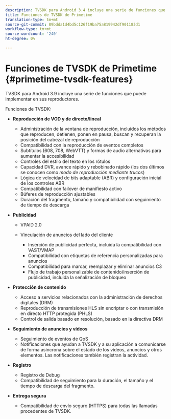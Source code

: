 ```yaml
---
description: TVSDK para Android 3.4 incluye una serie de funciones que puede implementar en sus reproductores.
title: Funciones de TVSDK de Primetime
translation-type: tm+mt
source-git-commit: 89bdda1d4bd5c126f19ba75a819942df901183d1
workflow-type: tm+mt
source-wordcount: '240'
ht-degree: 0%

---
```



# Funciones de TVSDK de Primetime {#primetime-tvsdk-features}

TVSDK para Android 3.9 incluye una serie de funciones que puede implementar en sus reproductores.

Funciones de TVSDK:

* **Reproducción de VOD y de directo/lineal**

   * Administración de la ventana de reproducción, incluidos los métodos que reproducen, detienen, ponen en pausa, buscan y recuperan la posición del cabezal de reproducción
   * Compatibilidad con la reproducción de eventos completos
   * Subtítulos (608, 708, WebVTT) y formas de audio alternativas para aumentar la accesibilidad
   * Controles del estilo del texto en los rótulos
   * Capacidad DVR, avance rápido y rebobinado rápido (los dos últimos se conocen como *modo de reproducción mediante trucos*)
   * Lógica de velocidad de bits adaptable (ABR) y configuración inicial de los controles ABR
   * Compatibilidad con failover de manifiesto activo
   * Búferes de reproducción ajustables
   * Duración del fragmento, tamaño y compatibilidad con seguimiento de tiempo de descarga

* **Publicidad**

   * VPAID 2.0
   * Vinculación de anuncios del lado del cliente

      * Inserción de publicidad perfecta, incluida la compatibilidad con VAST/VMAP
      * Compatibilidad con etiquetas de referencia personalizadas para anuncios
      * Compatibilidad para marcar, reemplazar y eliminar anuncios C3
      * Flujo de trabajo personalizable de contenido/inserción de publicidad, incluida la señalización de bloqueo

* **Protección de contenido**

   * Acceso a servicios relacionados con la administración de derechos digitales (DRM)
   * Reproducción de transmisiones HLS sin encriptar o con transmisión en directo HTTP protegida (PHLS)
   * Control de salida basado en resolución, basado en la directiva DRM

* **Seguimiento de anuncios y vídeos**

   * Seguimiento de eventos de QoS
   * Notificaciones que ayudan a TVSDK y a su aplicación a comunicarse de forma asíncrona sobre el estado de los vídeos, anuncios y otros elementos. Las notificaciones también registran la actividad.

* **Registro**

   * Registro de Debug
   * Compatibilidad de seguimiento para la duración, el tamaño y el tiempo de descarga del fragmento.

* **Entrega segura**

   * Compatibilidad de envío seguro (HTTPS) para todas las llamadas procedentes de TVSDK.